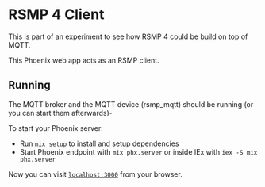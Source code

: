 # RSMP 4 Client
This is part of an experiment to see how RSMP 4 could be build on top of MQTT.

This Phoenix web app acts as an RSMP client.

## Running
The MQTT broker and the MQTT device (rsmp_mqtt) should be running (or you can start them afterwards)-

To start your Phoenix server:

  * Run `mix setup` to install and setup dependencies
  * Start Phoenix endpoint with `mix phx.server` or inside IEx with `iex -S mix phx.server`

Now you can visit [`localhost:3000`](http://localhost:3000) from your browser.
